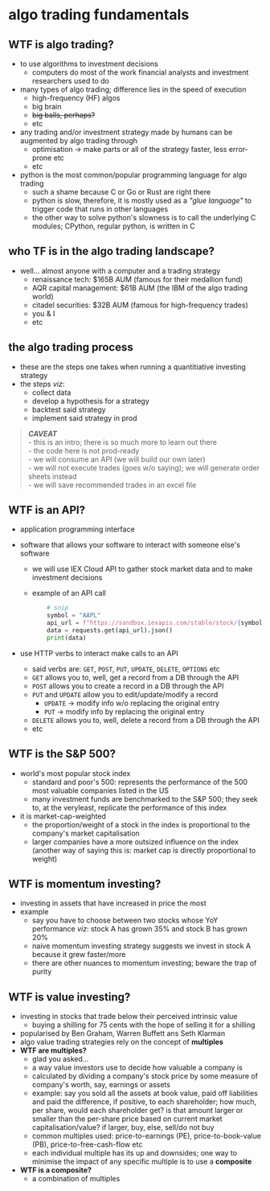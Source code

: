 # algo trading fundamentals

## WTF is algo trading?
* to use algorithms  to investment decisions
    - computers do most of the work financial analysts and investment researchers used to do
* many types of algo trading; difference lies in the speed of execution
    - high-frequency (HF) algos
    - big brain
    - ~~big balls, perhaps?~~
    - etc
* any trading and/or investment strategy made by humans can be augmented by algo trading through
    - optimisation &rarr; make parts or all of the strategy faster, less error-prone etc
    - etc
* python is the most common/popular programming language for algo trading
    - such a shame because C or Go or Rust are right there
    - python is slow, therefore, it is mostly used as a *"glue language"* to trigger code that runs in other languages
    - the other way to solve python's slowness is to call the underlying C modules; CPython, regular python, is written in C
## who TF is in the algo trading landscape?
* well... almost anyone with a computer and a trading strategy
    - renaissance tech: $165B AUM (famous for their medallion fund)
    - AQR capital management: $61B AUM (the IBM of the algo trading world)
    - citadel securities: $32B AUM (famous for high-frequency trades)
    - you & I
    - etc
## the algo trading process
* these are the steps one takes when running a quantitiative investing strategy
* the steps *viz*:
    - collect data
    - develop a hypothesis for a strategy
    - backtest said strategy
    - implement said strategy in prod
> ***CAVEAT***<br/> - this is an intro; there is so much more to learn out there <br/> - the code here is not prod-ready <br/> - we will consume an API (we will build our own later) <br/> - we will not execute trades (goes w/o saying); we will generate order sheets instead <br/> - we will save recommended trades in an excel file
## WTF is an API?
* application programming interface
* software that allows your software to interact with someone else's software
    - we will use IEX Cloud API to gather stock market data and to make investment decisions
    - example of an API call

        ```python
            # snip
            symbol = "AAPL"
            api_url = f"https://sandbox.iexapis.com/stable/stock/{symbol}/quote?token={IEX_CLOUD_API_TOKEN}"
            data = requests.get(api_url).json()
            print(data)
        ```

* use HTTP verbs to interact make calls to an API
    - said verbs are: `GET`, `POST`, `PUT`, `UPDATE`, `DELETE`, `OPTIONS` etc
    - `GET` allows you to, well, get a record from a DB through the API
    - `POST` allows you to create a record in a DB through the API
    - `PUT` and `UPDATE` allow you to edit/update/modify a record
        - `UPDATE` &rarr; modify info w/o replacing the original entry
        - `PUT` &rarr; modify info by replacing the original entry
    - `DELETE` allows you to, well, delete a record from a DB through the API
    - etc
## WTF is the S&P 500?
* world's most popular stock index
    - standard and poor's 500: represents the performance of the 500 most valuable companies listed in the US
    - many investment funds are benchmarked to the S&P 500; they seek to, at the veryleast, replicate the performance of this index
* it is market-cap-weighted
    - the proportion/weight of a stock in the index is proportional to the company's market capitalisation
    - larger companies have a more outsized influence on the index (another way of saying this is: market cap is directly proportional to weight)
## WTF is momentum investing?
* investing in assets that have increased in price the most
* example
     - say you have to choose between two stocks whose YoY performance *viz*: stock A has grown 35% and stock B has grown 20%
    - naive momentum investing strategy suggests we invest in stock A because it grew faster/more
    - there are other nuances to momentum investing; beware the trap of purity
## WTF is value investing?
* investing in stocks that trade below their perceived intrinsic value
    - buying a shilling for 75 cents with the hope of selling it for a shilling
* popularised by Ben Graham, Warren Buffett ans Seth Klarman
* algo value trading strategies rely on the concept of **multiples**
* **WTF are multiples?**
     - glad you asked...
     - a way value investors use to decide how valuable a company is
     - calculated by dividing a company's stock price by some measure of company's worth, say, earnings or assets
     - example: say you sold all the assets at book value, paid off liabilities and paid the difference, if positive, to each shareholder; how much, per share, would each shareholder get? is that amount larger or smaller than the per-share price based on current market capitalisation/value? if larger, buy, else, sell/do not buy
     - common multiples used: price-to-earnings (PE), price-to-book-value (PB), price-to-free-cash-flow etc
     - each individual multiple has its up and downsides; one way to minimise the impact of any specific multiple is to use a **composite**
* **WTF is a composite?**
    - a combination of multiples